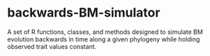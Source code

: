 # backwards-BM-simulator
A set of R functions, classes, and methods designed to simulate BM evolution backwards in time along a given phylogeny while holding observed trait values constant.
